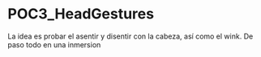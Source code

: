 POC3_HeadGestures
=================

La idea es probar el asentir y disentir con la cabeza, así como el wink. De paso todo en una inmersion
